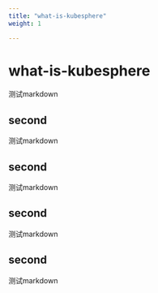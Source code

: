 ```yaml
---
title: "what-is-kubesphere"
weight: 1

---
```


# what-is-kubesphere

测试markdown

## second

测试markdown

## second

测试markdown

## second

测试markdown

## second

测试markdown